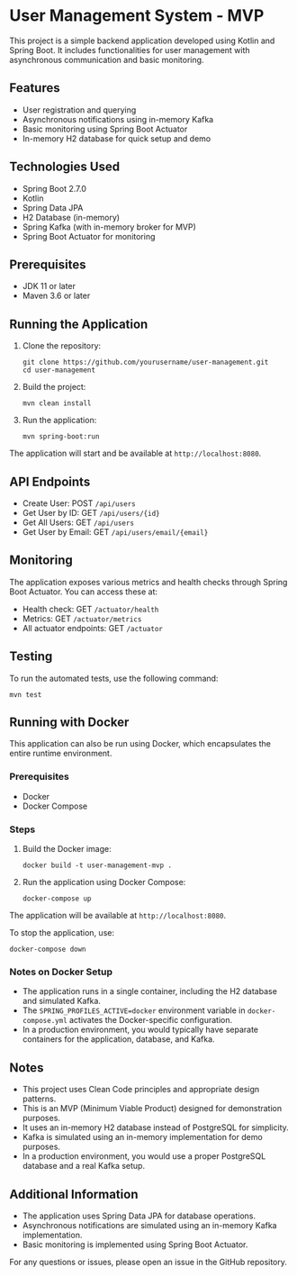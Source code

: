 # User Management System - MVP

This project is a simple backend application developed using Kotlin and Spring Boot. It includes functionalities for user management with asynchronous communication and basic monitoring.

## Features

- User registration and querying
- Asynchronous notifications using in-memory Kafka
- Basic monitoring using Spring Boot Actuator
- In-memory H2 database for quick setup and demo

## Technologies Used

- Spring Boot 2.7.0
- Kotlin
- Spring Data JPA
- H2 Database (in-memory)
- Spring Kafka (with in-memory broker for MVP)
- Spring Boot Actuator for monitoring

## Prerequisites

- JDK 11 or later
- Maven 3.6 or later

## Running the Application

1. Clone the repository:
   ```
   git clone https://github.com/yourusername/user-management.git
   cd user-management
   ```

2. Build the project:
   ```
   mvn clean install
   ```

3. Run the application:
   ```
   mvn spring-boot:run
   ```

The application will start and be available at `http://localhost:8080`.

## API Endpoints

- Create User: POST `/api/users`
- Get User by ID: GET `/api/users/{id}`
- Get All Users: GET `/api/users`
- Get User by Email: GET `/api/users/email/{email}`

## Monitoring

The application exposes various metrics and health checks through Spring Boot Actuator. You can access these at:

- Health check: GET `/actuator/health`
- Metrics: GET `/actuator/metrics`
- All actuator endpoints: GET `/actuator`

## Testing

To run the automated tests, use the following command:

   ```
   mvn test
   ```

## Running with Docker

This application can also be run using Docker, which encapsulates the entire runtime environment.

### Prerequisites

- Docker
- Docker Compose

### Steps

1. Build the Docker image:
   ```
   docker build -t user-management-mvp .
   ```

2. Run the application using Docker Compose:
   ```
   docker-compose up
   ```
The application will be available at `http://localhost:8080`.

To stop the application, use:
   ```
   docker-compose down
   ```
### Notes on Docker Setup

- The application runs in a single container, including the H2 database and simulated Kafka.
- The `SPRING_PROFILES_ACTIVE=docker` environment variable in `docker-compose.yml` activates the Docker-specific configuration.
- In a production environment, you would typically have separate containers for the application, database, and Kafka.

## Notes

- This project uses Clean Code principles and appropriate design patterns.
- This is an MVP (Minimum Viable Product) designed for demonstration purposes.
- It uses an in-memory H2 database instead of PostgreSQL for simplicity.
- Kafka is simulated using an in-memory implementation for demo purposes.
- In a production environment, you would use a proper PostgreSQL database and a real Kafka setup.

## Additional Information

- The application uses Spring Data JPA for database operations.
- Asynchronous notifications are simulated using an in-memory Kafka implementation.
- Basic monitoring is implemented using Spring Boot Actuator.

For any questions or issues, please open an issue in the GitHub repository.